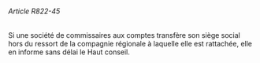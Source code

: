 ###### Article R822-45

Si une société de commissaires aux comptes transfère son siège social hors du ressort de la compagnie régionale à laquelle elle est rattachée, elle en informe sans délai le Haut conseil.

